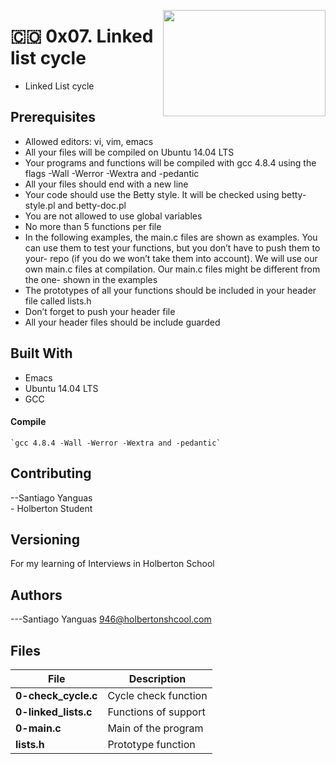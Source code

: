 <p>
<img width="260" height="170" src="https://www.flaticon.com/svg/static/icons/svg/1583/1583264.svg" align="right" >
</p>

# :colombia: 0x07. Linked list cycle

- Linked List cycle

## Prerequisites


- Allowed editors: vi, vim, emacs
- All your files will be compiled on Ubuntu 14.04 LTS
- Your programs and functions will be compiled with gcc 4.8.4 using the flags -Wall -Werror -Wextra and -pedantic
- All your files should end with a new line
- Your code should use the Betty style. It will be checked using betty-style.pl and betty-doc.pl
- You are not allowed to use global variables
- No more than 5 functions per file
- In the following examples, the main.c files are shown as examples. You can use them to test your functions, but you don’t have to push them to your- repo (if you do we won’t take them into account). We will use our own main.c files at compilation. Our main.c files might be different from the one- shown in the examples
- The prototypes of all your functions should be included in your header file called lists.h
- Don’t forget to push your header file
- All your header files should be include guarded


## Built With

- Emacs
- Ubuntu 14.04 LTS
- GCC

#### Compile

    `gcc 4.8.4 -Wall -Werror -Wextra and -pedantic`

## Contributing

--Santiago Yanguas <br> - Holberton Student

## Versioning

For my learning of Interviews in Holberton School

## Authors

---Santiago Yanguas 946@holbertonshcool.com

## Files

| File                  | Description                    |
| --------------------- | ------------------------------ |
|**0-check_cycle.c**| Cycle check function |
|**0-linked_lists.c**| Functions of support |
|**0-main.c**| Main of the program |
|**lists.h**| Prototype function |
